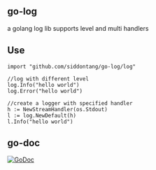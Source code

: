 ## go-log

a golang log lib supports level and multi handlers

## Use

    import "github.com/siddontang/go-log/log"

    //log with different level
    log.Info("hello world")
    log.Error("hello world")

    //create a logger with specified handler
    h := NewStreamHandler(os.Stdout)
    l := log.NewDefault(h)
    l.Info("hello world")

## go-doc

[![GoDoc](https://godoc.org/github.com/siddontang/go-log?status.png)](https://godoc.org/github.com/siddontang/go-log)
